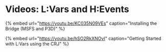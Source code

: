 # Videos: L:Vars and H:Events

{% embed url="https://youtu.be/KC035N09VEs" caption="Installing the Bridge \(MSFS and P3D\)" %}

{% embed url="https://youtu.be/hSO2RkXNOvI" caption="Getting Started with L:Vars using the CRJ" %}





